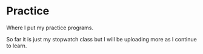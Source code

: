 # Practice
Where I put my practice programs.

So far it is just my stopwatch class but I will be uploading more as I continue to learn.
